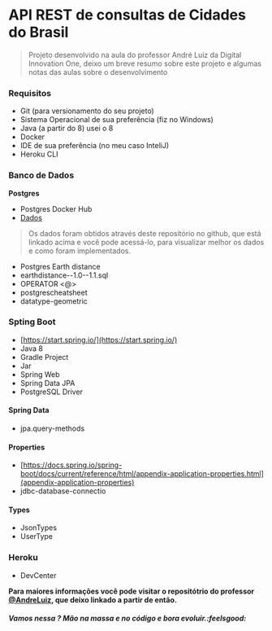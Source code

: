 # API REST de consultas de Cidades do Brasil
> Projeto desenvolvido na aula do professor André Luiz da Digital Innovation One, deixo um breve resumo sobre este projeto e algumas notas das aulas sobre o desenvolvimento

### Requisitos
- Git (para versionamento do seu projeto)
- Sistema Operacional de sua preferência (fiz no Windows)
- Java (a partir do 8) usei o 8
- Docker
- IDE de sua preferência (no meu caso InteliJ)
- Heroku CLI

### Banco de Dados
**Postgres**
- Postgres Docker Hub
- [Dados](https://github.com/chinnonsantos/sql-paises-estados-cidades "Dados")
> Os dados foram obtidos através deste repositório no github, que está linkado acima e você pode acessá-lo, para visualizar melhor os dados e como foram implementados.

- Postgres Earth distance
- earthdistance--1.0--1.1.sql
- OPERATOR <@>
- postgrescheatsheet
- datatype-geometric

### Spting Boot
- [https://start.spring.io/](https://start.spring.io/)
- Java 8
- Gradle Project
- Jar
- Spring Web
- Spring Data JPA
- PostgreSQL Driver

#### Spring Data
- jpa.query-methods

#### Properties
- [https://docs.spring.io/spring-boot/docs/current/reference/html/appendix-application-properties.html](appendix-application-properties)
- jdbc-database-connectio

#### Types
- JsonTypes
- UserType

### Heroku
- DevCenter

<p>

**Para maiores informações você pode visitar o repositótrio do professor [@AndreLuiz](https://github.com/andrelugomes "@AndreLuiz"), que deixo linkado a partir de então.**
</p>

##### Vamos nessa ? Mão na massa e no código e bora evoluir.:feelsgood:
